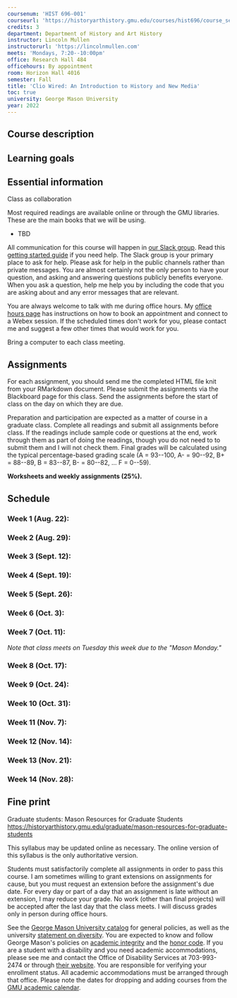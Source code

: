 ```yaml
---
coursenum: 'HIST 696-001'
courseurl: 'https://historyarthistory.gmu.edu/courses/hist696/course_sections/78418'
credits: 3
department: Department of History and Art History
instructor: Lincoln Mullen
instructorurl: 'https://lincolnmullen.com'
meets: 'Mondays, 7:20--10:00pm'
office: Research Hall 484
officehours: By appointment
room: Horizon Hall 4016
semester: Fall
title: 'Clio Wired: An Introduction to History and New Media'
toc: true
university: George Mason University
year: 2022
---
```


## Course description

## Learning goals

## Essential information

Class as collaboration

Most required readings are available online or through the GMU libraries. These are the main books that we will be using.

-   TBD

All communication for this course will happen in [our Slack group](https://mason-dh-grad.slack.com/signup). Read this [getting started guide](https://get.slack.help/hc/en-us/articles/218080037-Getting-started-for-new-users) if you need help. The Slack group is your primary place to ask for help. Please ask for help in the public channels rather than private messages. You are almost certainly not the only person to have your question, and asking and answering questions publicly benefits everyone. When you ask a question, help me help you by including the code that you are asking about and any error messages that are relevant.

You are always welcome to talk with me during office hours. My [office hours page](/page/office-hours/) has instructions on how to book an appointment and connect to a Webex session. If the scheduled times don't work for you, please contact me and suggest a few other times that would work for you.

Bring a computer to each class meeting. 

## Assignments

For each assignment, you should send me the completed HTML file knit from your RMarkdown document. Please submit the assignments via the Blackboard page for this class. Send the assignments before the start of class on the day on which they are due.

Preparation and participation are expected as a matter of course in a graduate class. Complete all readings and submit all assignments before class. If the readings include sample code or questions at the end, work through them as part of doing the readings, though you do not need to to submit them and I will not check them. Final grades will be calculated using the typical percentage-based grading scale (A = 93--100, A- = 90--92, B+ = 88--89, B = 83--87, B- = 80--82, ... F = 0--59).

**Worksheets and weekly assignments (25%).** 

## Schedule

### Week 1 (Aug. 22): 

### Week 2 (Aug. 29): 

### Week 3 (Sept. 12): 

### Week 4 (Sept. 19): 

### Week 5 (Sept. 26): 

### Week 6 (Oct. 3): 

### Week 7 (Oct. 11): 

_Note that class meets on Tuesday this week due to the "Mason Monday."_

### Week 8 (Oct. 17): 

### Week 9 (Oct. 24): 

### Week 10 (Oct. 31): 

### Week 11 (Nov. 7): 

### Week 12 (Nov. 14): 

### Week 13 (Nov. 21): 

### Week 14 (Nov. 28): 

## Fine print

Graduate students:
Mason Resources for Graduate Students
https://historyarthistory.gmu.edu/graduate/mason-resources-for-graduate-students


This syllabus may be updated online as necessary. The online version of this syllabus is the only authoritative version.

Students must satisfactorily complete all assignments in order to pass this course. I am sometimes willing to grant extensions on assignments for cause, but you must request an extension before the assignment's due date. For every day or part of a day that an assignment is late without an extension, I may reduce your grade. No work (other than final projects) will be accepted after the last day that the class meets. I will discuss grades only in person during office hours.

See the [George Mason University catalog](http://catalog.gmu.edu/) for general policies, as well as the university [statement on diversity](http://ctfe.gmu.edu/professional-development/mason-diversity-statement/). You are expected to know and follow George Mason's policies on [academic integrity](http://oai.gmu.edu/) and the [honor code](http://oai.gmu.edu/understanding-the-honor-code/). If you are a student with a disability and you need academic accommodations, please see me and contact the Office of Disability Services at 703-993-2474 or through [their website](http://ods.gmu.edu). You are responsible for verifying your enrollment status. All academic accommodations must be arranged through that office. Please note the dates for dropping and adding courses from the [GMU academic calendar](http://registrar.gmu.edu/calendars/spring-2020/).
